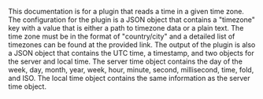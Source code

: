 This documentation is for a plugin that reads a time in a given time zone. The configuration for the plugin is a JSON object that contains a "timezone" key with a value that is either a path to timezone data or a plain text. The time zone must be in the format of "country/city" and a detailed list of timezones can be found at the provided link. The output of the plugin is also a JSON object that contains the UTC time, a timestamp, and two objects for the server and local time. The server time object contains the day of the week, day, month, year, week, hour, minute, second, millisecond, time, fold, and ISO. The local time object contains the same information as the server time object.